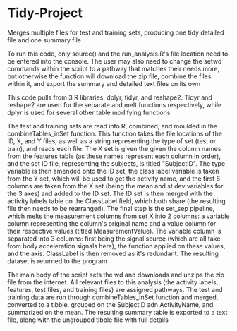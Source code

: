 # Tidy-Project
Merges multiple files for test and training sets, producing one tidy detailed file and one summary file

To run this code, only source() and the run_analysis.R's file location need to be entered into the console. The user may also need to
change the setwd commands within the script to a pathway that matches their needs more, but otherwise the function will download the zip
file, combine the files within it, and export the summary and detailed text files on its own

This code pulls from 3 R libraries: dplyr, tidyr, and reshape2. Tidyr and reshape2 are used for the separate and melt functions
respectively, while dplyr is used for several other table modifying functions

The test and training sets are read into R, combined, and moulded in the combineTables_inSet function. This function takes the file 
locations of the ID, X, and Y files, as well as a string representing the type of set (test or train), and reads each file. The X set is
given the given the column names from the features table (as these names represent each column in order), and the set ID file,
representing the subjects, is titled "SubjectID". The type variable is then amended onto the ID set, the class label variable is taken
from the Y set, which will be used to get the activity name, and the first 6 columns are taken from the X set (being the mean and st dev 
variables for the 3 axes) and added to the ID set. The ID set is then merged with the activity labels table on the ClassLabel field, 
which both share (the resulting file then needs to be rearranged). The final step is the set_sep pipeline, which melts the measurement
columns from set X into 2 columns: a variable column representing the column's original name and a value column for their respective
values (titled MeasurementValue). The variable column is separated into 3 columns: first being the signal source (which are all take from
body acceleration signals here), the function applied on these values, and the axis. ClassLabel is then removed as it's redundant.
The resulting dataset is returned to the program

The main body of the script sets the wd and downloads and unzips the zip file from the internet. All relevant files to this analysis
(the activity labels, features, test files, and training files) are assigned pathways. The test and training data are run through
combineTables_inSet function and merged, converted to a tibble, grouped on the SubjectID adn ActivityName, and summarized on the mean. 
The resulting summary table is exported to a text file, along with the ungrouped tibble file with full details

